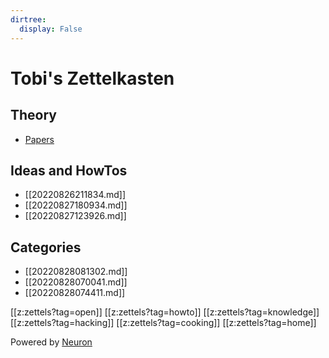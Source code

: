 ```yaml
---
dirtree:
  display: False
---
```

# Tobi's Zettelkasten

## Theory

- [Papers](http://luhmann.surge.sh/)

## Ideas and HowTos

- [[20220826211834.md]]
- [[20220827180934.md]]
- [[20220827123926.md]]

## Categories

- [[20220828081302.md]]
- [[20220828070041.md]]
- [[20220828074411.md]]

[[z:zettels?tag=open]]
[[z:zettels?tag=howto]]
[[z:zettels?tag=knowledge]]
[[z:zettels?tag=hacking]]
[[z:zettels?tag=cooking]]
[[z:zettels?tag=home]]

Powered by [Neuron](https://neuron.zettel.page/)
